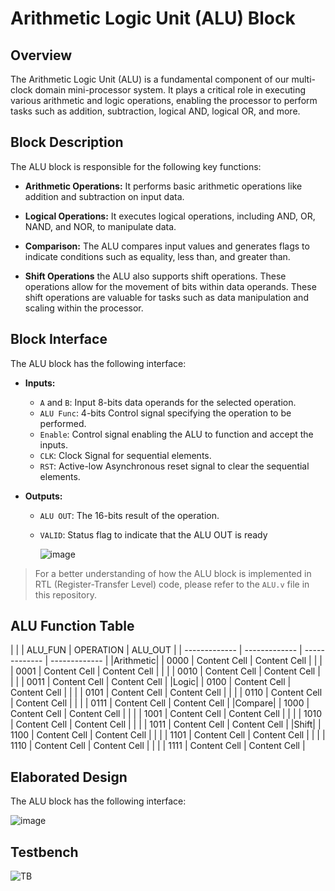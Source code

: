 # Arithmetic Logic Unit (ALU) Block

## Overview
The Arithmetic Logic Unit (ALU) is a fundamental component of our multi-clock domain mini-processor system. It plays a critical role in executing various arithmetic and logic operations, enabling the processor to perform tasks such as addition, subtraction, logical AND, logical OR, and more.

## Block Description
The ALU block is responsible for the following key functions:

- **Arithmetic Operations:** It performs basic arithmetic operations like addition and subtraction on input data.

- **Logical Operations:** It executes logical operations, including AND, OR, NAND, and NOR, to manipulate data.

- **Comparison:** The ALU compares input values and generates flags to indicate conditions such as equality, less than, and greater than.

- **Shift Operations** the ALU also supports shift operations. These operations allow for the movement of bits within data operands. These shift operations are valuable for tasks such as data manipulation and scaling within the processor.

## Block Interface
The ALU block has the following interface:

- **Inputs:**
  - `A` and `B`: Input 8-bits data operands for the selected operation.
  - `ALU Func`: 4-bits Control signal specifying the operation to be performed.
  - `Enable`: Control signal enabling the ALU to function and accept the inputs.
  - `CLK`: Clock Signal for sequential elements.
  - `RST`: Active-low Asynchronous reset signal to clear the sequential elements.

- **Outputs:**
  - `ALU OUT`: The 16-bits result of the operation.
  - `VALID`: Status flag to indicate that the ALU OUT is ready
 
    ![image](https://github.com/AhmedAmrAbdellatif1/Multi-Clock-Domain-System/assets/140100601/a6ffe5d3-5075-43a7-8131-ca9e2a48fc57)

> For a better understanding of how the ALU block is implemented in RTL (Register-Transfer Level) code, please refer to the `ALU.v` file in this repository.

## ALU Function Table
| | | ALU_FUN  | OPERATION | ALU_OUT |
| ------------- | ------------- | ------------- | ------------- |
|Arithmetic| | 0000  | Content Cell  | Content Cell  |
| | | 0001  | Content Cell  | Content Cell  |
| | | 0010  | Content Cell  | Content Cell  |
| | | 0011  | Content Cell  | Content Cell  |
|Logic| | 0100  | Content Cell  | Content Cell  |
| | | 0101  | Content Cell  | Content Cell  |
| | | 0110  | Content Cell  | Content Cell  |
| | | 0111  | Content Cell  | Content Cell  |
|Compare| | 1000  | Content Cell  | Content Cell  |
| | | 1001  | Content Cell  | Content Cell  |
| | | 1010  | Content Cell  | Content Cell  |
| | | 1011  | Content Cell  | Content Cell  |
|Shift| | 1100  | Content Cell  | Content Cell  |
| | | 1101  | Content Cell  | Content Cell  |
| | | 1110  | Content Cell  | Content Cell  |
| | | 1111  | Content Cell  | Content Cell  |

## Elaborated Design
The ALU block has the following interface:

![image](https://github.com/AhmedAmrAbdellatif1/Multi-Clock-Domain-System/assets/140100601/d219f61f-0da8-4ba6-9685-c7f2138eacec)

## Testbench
![TB](https://github.com/AhmedAmrAbdellatif1/Multi-Clock-Domain-System/assets/140100601/63fb826a-7104-49c0-b27f-9dce27a377f7)
